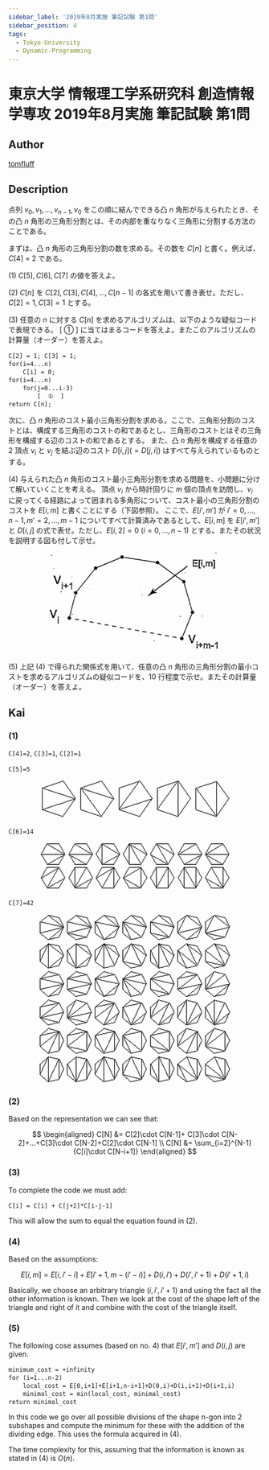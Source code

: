 ```yaml
---
sidebar_label: '2019年8月実施 筆記試験 第1問'
sidebar_position: 4
tags:
  - Tokyo-University
  - Dynamic-Programming
---
```

# 東京大学 情報理工学系研究科 創造情報学専攻 2019年8月実施 筆記試験 第1問

## **Author**
[tomfluff](https://github.com/tomfluff)

## **Description**
点列 $v_0, v_1, \dots, v_{n-1}, v_0$ をこの順に結んでできる凸 $n$ 角形が与えられたとき、その凸 $n$ 角形の三角形分割とは、その内部を重なりなく三角形に分割する方法のことである。

まずは、凸 $n$ 角形の三角形分割の数を求める。その数を $C[n]$ と書く。例えば、$C[4]$ = 2 である。

(1) $C[5], C[6], C[7]$ の値を答えよ。

(2) $C[n]$ を $C[2], C[3], C[4], \dots, C[n-1]$ の各式を用いて書き表せ。ただし、$C[2] = 1, C[3] = 1$ とする。

(3) 任意の $n$ に対する $C[n]$ を求めるアルゴリズムは、以下のような疑似コードで表現できる。
\[ ① \] に当てはまるコードを答えよ。またこのアルゴリズムの計算量（オーダー）を答えよ。

```text
C[2] = 1; C[3] = 1;
for(i=4...n)
    C[i] = 0;
for(i=4...n)
    for(j=0...i-3)
        [  ①  ]
return C[n];
```

次に、凸 $n$ 角形のコスト最小三角形分割を求める。ここで、三角形分割のコストとは、構成する三角形のコストの和であるとし、三角形のコストとはその三角形を構成する辺のコストの和であるとする。
また、凸 $n$ 角形を構成する任意の $2$ 頂点 $v_i$ と $v_j$ を結ぶ辺のコスト $D[i,j] (=D[j,i])$ はすべて与えられているものとする。

(4) 与えられた凸 $n$ 角形のコスト最小三角形分割を求める問題を、小問題に分けて解いていくことを考える。
頂点 $v_i$ から時計回りに $m$ 個の頂点を訪問し、$v_i$ に戻ってくる経路によって囲まれる多角形について、コスト最小の三角形分割のコストを $E[i,m]$ と書くことにする（下図参照）。
ここで、$E[i',m']$ が $i' = 0, ..., n-1, m' = 2, ..., m-1$ についてすべて計算済みであるとして、$E[i,m]$ を $E[i',m']$ と $D[i,j]$ の式で表せ。ただし、$E[i,2] = 0 \ (i=0, ..., n-1)$ とする。またその状況を説明する図も付して示せ。

<figure style="text-align:center;">
  <img src="https://raw.githubusercontent.com/Myyura/the_kai_project_assets/main/kakomonn/tokyo_university/IST/ci_201908_1_p1.png" width="350" height="200" alt=""/>
</figure>

(5) 上記 (4) で得られた関係式を用いて、任意の凸 $n$ 角形の三角形分割の最小コストを求めるアルゴリズムの疑似コードを、10 行程度で示せ。またその計算量（オーダー）を答えよ。

## **Kai**
### (1)
`C[4]=2`, `C[3]=1`, `C[2]=1`

`C[5]=5`

<figure style="text-align:center;">
  <img src="https://raw.githubusercontent.com/Myyura/the_kai_project_assets/main/kakomonn/tokyo_university/IST/ci_201908_1_p2.png" width="376" height="76" alt=""/>
</figure>

`C[6]=14`

<figure style="text-align:center;">
  <img src="https://raw.githubusercontent.com/Myyura/the_kai_project_assets/main/kakomonn/tokyo_university/IST/ci_201908_1_p3.png" width="381" height="94" alt=""/>
</figure>

`C[7]=42`

<figure style="text-align:center;">
  <img src="https://raw.githubusercontent.com/Myyura/the_kai_project_assets/main/kakomonn/tokyo_university/IST/ci_201908_1_p4.png" width="384" height="337" alt=""/>
</figure>

### (2)
Based on the representation we can see that:

$$
\begin{aligned}
C[N] &= C[2]\cdot C[N-1]+ C[3]\cdot C[N-2]+...+C[3]\cdot C[N-2]+C[2]\cdot C[N-1] \\
C[N] &= \sum_{i=2}^{N-1} {C[i]\cdot C[N-i+1]}
\end{aligned}
$$

### (3)
To complete the code we must add:

```
C[i] = C[i] + C[j+2]*C[i-j-1]
```
This will allow the sum to equal the equation found in (2).


### (4)
Based on the assumptions:

$$
E[i,m]=E[i,i'-i]+E[i'+1,m-(i'-i)]+D(i,i')+D(i',i'+1)+D(i'+1,i)
$$

Basically, we choose an arbitrary triangle $(i,i',i'+1)$ and using the fact all the other information is known. Then we look at the cost of the shape left of the triangle and right of it and combine with the cost of the triangle itself.

### (5)
The following cose assumes (based on no. 4) that $E[i',m']$ and $D(i,j)$ are given.

```
minimum_cost = +infinity
for (i=1...n-2)
    local_cost = E[0,i+1]+E[i+1,n-i+1]+D(0,i)+D(i,i+1)+D(i+1,i)
    minimal_cost = min(local_cost, minimal_cost)
return minimal_cost
```

In this code we go over all possible divisions of the shape n-gon into 2 subshapes and compute the minimum for these with the addition of the dividing edge. This uses the formula acquired in (4).

The time complexity for this, assuming that the information is known as stated in (4) is $O(n)$.